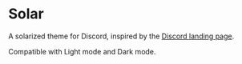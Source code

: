 # Solar
A solarized theme for Discord, inspired by the [Discord landing page](https://discord.com/).

Compatible with Light mode and Dark mode.
